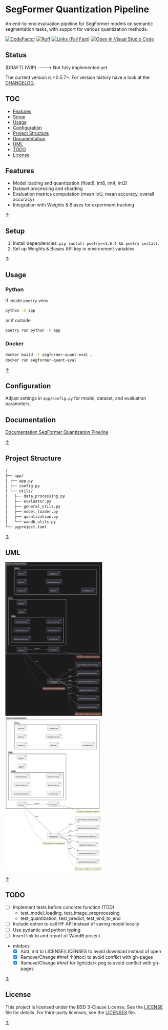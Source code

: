 # SegFormer Quantization Pipeline

<!-- mkdocs only start
## TOC
mkdocs only start -->

An end-to-end evaluation pipeline for SegFormer models on semantic segmentation tasks, with support for various quantization methods.

[![CodeFactor](https://www.codefactor.io/repository/github/qte77/SegFormerQuantization/badge)](https://www.codefactor.io/repository/github/qte77/SegFormerQuantization)
[![Ruff](https://github.com/qte77/SegFormerQuantization/actions/workflows/ruff.yml/badge.svg)](https://github.com/qte77/SegFormerQuantization/actions/workflows/ruff.yml)
[![Links (Fail Fast)](https://github.com/qte77/SegFormerQuantization/actions/workflows/links-fail-fast.yml/badge.svg)](https://github.com/qte77/SegFormerQuantization/actions/workflows/links-fail-fast.yml)
[![Open in Visual Studio Code](https://img.shields.io/static/v1?logo=visualstudiocode&label=&message=Open%20in%20Visual%20Studio%20Code&labelColor=2c2c32&color=007acc&logoColor=007acc)](https://vscode.dev/github/qte77/SegFormerQuantization)

## Status

(DRAFT) (WIP) ----> Not fully implemented yet

The current version is <0.5.7>. For version history have a look at the [CHANGELOG](CHANGELOG.md).

## TOC <!-- mkdocs exclude { data-search-exclude } -->

* [Features](#features)
* [Setup](#setup)
* [Usage](#usage)
* [Configuration](#configuration)
* [Project Structure](#project-structure)
* [Documentation](#documentation)
* [UML](#uml)
* [TODO](#todo)
* [License](#license)

## Features

- Model loading and quantization (float8, int8, int4, int2)
- Dataset processing and sharding
- Evaluation metrics computation (mean IoU, mean accuracy, overall accuracy)
- Integration with Weights & Biases for experiment tracking

[↑](#toc)
	
## Setup

1. Install dependencies: `pip install poetry==1.8.4 && poetry install`.
2. Set up Weights & Biases API key in environment variables

[↑](#toc)

## Usage

### Python

If inside `poetry` venv

```sh
python -m app
```

or if outside

```sh
poetry run python -m app
```

### Docker

```bash
docker build -t segformer-quant-eval .
docker run segformer-quant-eval
```

[↑](#toc)

## Configuration

Adjust settings in `app/config.py` for model, dataset, and evaluation parameters.

## Documentation

[Documentation SegFormer Quantization Pipeline](https://qte77.github.io/SegFormerQuantization/)

[↑](#toc)

## Project Structure

```
/
├── app/
│ ├── app.py
│ ├── config.py
│ └── utils/
│   ├── data_processing.py
│   ├── evaluator.py
│   ├── general_utils.py
│   ├── model_loader.py
│   ├── quantization.py
│   └── wandb_utils.py
└── pyproject.toml
```

[↑](#toc)

## UML

<img src="assets/SegFormerQuantization.UML.dark.png#gh-dark-mode-only" alt="SegFormerQuantization" title="SegFormerQuantization" width="60%" /> <!-- mkdocs exclude { data-search-exclude } -->
<img src="assets/SegFormerQuantization.UML.light.png#gh-light-mode-only" alt="SegFormerQuantization" title="SegFormerQuantization" width="60%" />

[↑](#toc)

## TODO

- [ ] Implement tests before concrete function (TDD)
	- test_model_loading, test_image_preprocessing
	- test_quantization, test_predict, test_end_to_end
- [ ] Include option to call HF API instead of saving model locally
- [ ] Use pydantic and python typing
- [ ] Insert link to and report of WandB project
- mkdocs
	- [x] Add .md to LICENSE/LICENSES to avoid download instead of open
	- [x] Remove/Change #href ↑(#toc) to avoid conflict with gh-pages
	- [x] Remove/Change #href for light/dark png to avoid conflict with gh-pages

[↑](#toc)

## License

This project is licensed under the BSD 3-Clause License. See the [LICENSE](LICENSE.md) file for details.
For third-party licenses, see the [LICENSES](LICENSES.md) file.

[↑](#toc)

